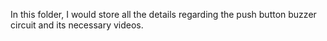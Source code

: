 In this folder, I would store all the details regarding the push button buzzer circuit and its necessary videos.
